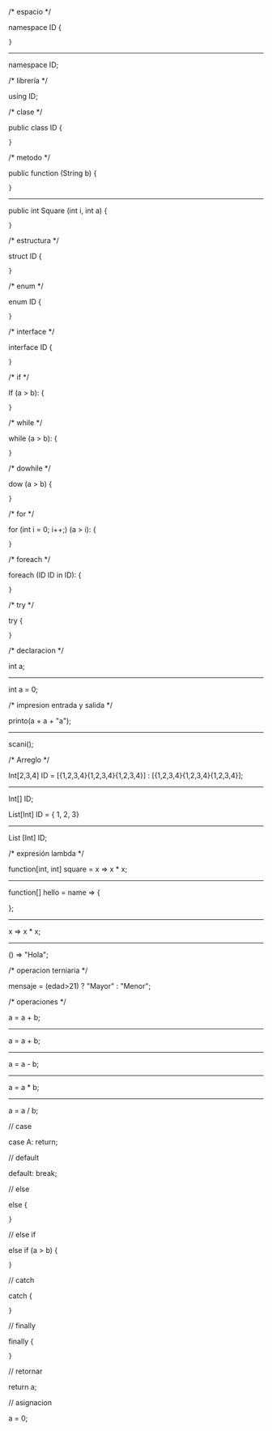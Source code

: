 /* espacio */

namespace ID
    {

    }

---

namespace ID;

/* librería */

using ID;

/* clase */

public class ID
    {

    }

/* metodo */

public function (String b)
    {

    }

---

public int Square (int i, int a)
    {
    
    }

/* estructura */

struct ID
    {
    
    }

/* enum */

enum ID
    {
    
    }

/* interface */

interface ID
    {

    }

/* if */

If (a > b):
    {
    
    }

/* while */

while (a > b):
    {
    
    }

/* dowhile */

dow (a > b)
    {

    }

/* for */

for (int i = 0; i++;) (a > i):
    {

    }

/* foreach */

foreach (ID ID in ID):
    {

    }

/* try */

try
    {

    }

/* declaracion */

int a;

---

int a = 0;

/* impresion entrada y salida */

printo(a + a + "a");

---

scani();

/* Arreglo */

Int[2,3,4] ID = [{1,2,3,4}{1,2,3,4}{1,2,3,4}] : [{1,2,3,4}{1,2,3,4}{1,2,3,4}];

---

Int[] ID;


List[Int] ID = { 1, 2, 3}

---

List [Int] ID;

/* expresión lambda */

function[int, int] square = x => x * x;

---

function[] hello = name =>
{
    
};

---

x => x * x;

---

() => "Hola";

/* operacion terniaria */

mensaje = (edad>21) ? "Mayor" : "Menor";

/* operaciones */

a = a + b;

---

a = a + b;

---

a = a - b;

---

a = a * b;

---

a = a / b;

// case

case A:
    return;

// default

default:
    break;

// else

else
    {

    }

// else if

else if (a > b)
    {

    }

// catch

catch
    {

    }

// finally

finally
    {

    }

// retornar

return a;

// asignacion

a = 0;
